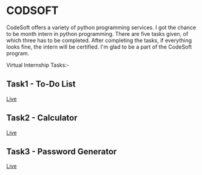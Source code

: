 # CODSOFT
CodeSoft offers a variety of python programming services. I got the chance to be month intern in python programming. There are five tasks given, of which three has to be completed. After completing the tasks, if everything looks fine, the intern will be certified. I'm glad to be a part of the CodeSoft program.

Virtual Internship Tasks:-
## Task1 - To-Do List
[Live](https://shiveshmukund.github.io/CODSOFT/Task_1)

## Task2 - Calculator
[Live](https://shiveshmukund.github.io/CODSOFT/Task_2)

## Task3 - Password Generator
[Live](https://shiveshmukund.github.io/CODSOFT/Task_3)

